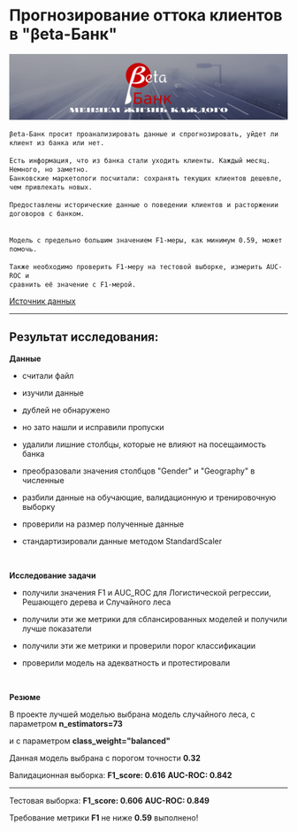 # Прогнозирование оттока клиентов в "βeta-Банк"

![logo](https://raw.githubusercontent.com/Alefair/ya_git/master/beta_logo.PNG)

```
βeta-Банк просит проанализировать данные и спрогнозировать, уйдет ли клиент из банка или нет.

Есть информация, что из банка стали уходить клиенты. Каждый месяц. Немного, но заметно. 
Банковские маркетологи посчитали: сохранять текущих клиентов дешевле, чем привлекать новых.

Предоставлены исторические данные о поведении клиентов и расторжении договоров с банком.


Модель с предельно большим значением F1-меры, как минимум 0.59, может помочь.

Также необходимо проверить F1-меру на тестовой выборке, измерить AUC-ROC и 
сравнить её значение с F1-мерой.
```

[Источник данных](https://www.kaggle.com/barelydedicated/bank-customer-churn-modeling)

<hr>

## Результат исследования:

**Данные**

- считали файл

- изучили данные

- дублей не обнаружено

- но зато нашли и исправили пропуски

- удалили лишние столбцы, которые не влияют на посещаимость банка

- преобразовали значения столбцов "Gender" и "Geography" в численные

- разбили данные на обучающие, валидационную и тренировочную выборку

- проверили на размер полученные данные

- стандартизировали данные методом StandardScaler

<br>

**Исследование задачи**

- получили значения F1 и AUC_ROC для Логистической регрессии, Решающего дерева и Случайного леса

- получили эти же метрики для сблансированных моделей и получили лучше показатели

- получили эти же метрики и проверили порог классификации

- проверили модель на адекватность и протестировали

<br>

**Резюме**

В проекте лучшей моделью выбрана модель случайного леса, с параметром **n_estimators=73**

и с параметром **class_weight="balanced"**


Данная модель выбрана с порогом точности **0.32**


Валидационная выборка:
**F1_score: 0.616**
**AUC-ROC: 0.842**


------------------------------


Тестовая выборка:
**F1_score: 0.606**
**AUC-ROC: 0.849**


Требование метрики **F1** не ниже **0.59** выполнено!
